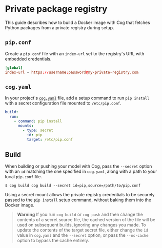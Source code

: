 # Private package registry

This guide describes how to build a Docker image with Cog that fetches Python packages from a private registry during setup.

## `pip.conf`

Create a `pip.conf` file with an `index-url` set to the registry's URL with embedded credentials.

```conf
[global]
index-url = https://username:password@my-private-registry.com
```

## `cog.yaml`

In your project's [`cog.yaml`](yaml.md) file, add a setup command to run `pip install` with a secret configuration file mounted to `/etc/pip.conf`.

```yaml
build:
  run:
    - command: pip install
      mounts:
        - type: secret
          id: pip
          target: /etc/pip.conf
```

## Build

When building or pushing your model with Cog, pass the `--secret` option with an `id` matching the one specified in `cog.yaml`, along with a path to your local `pip.conf` file.

```console
$ cog build cog build --secret id=pip,source=/path/to/pip.conf
```

Using a secret mount allows the private registry credentials to be securely passed to the `pip install` setup command, without baking them into the Docker image.

> **Warning**
> If you run `cog build` or `cog push` and then change the contents of a secret source file, the cached version of the file will be used on subsequent builds, ignoring any changes you made. To update the contents of the target secret file, either change the `id` value in `cog.yaml` and the `--secret` option, or pass the `--no-cache` option to bypass the cache entirely.
